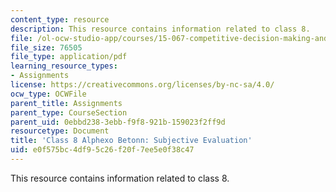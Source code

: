 ```yaml
---
content_type: resource
description: This resource contains information related to class 8.
file: /ol-ocw-studio-app/courses/15-067-competitive-decision-making-and-negotiation-spring-2011/e0f575bc4df95c26f20f7ee5e0f38c47_MIT15_067S11_Cl8_Al_B_S_E.pdf
file_size: 76505
file_type: application/pdf
learning_resource_types:
- Assignments
license: https://creativecommons.org/licenses/by-nc-sa/4.0/
ocw_type: OCWFile
parent_title: Assignments
parent_type: CourseSection
parent_uid: 0ebbd238-3ebb-f9f8-921b-159023f2ff9d
resourcetype: Document
title: 'Class 8 Alphexo Betonn: Subjective Evaluation'
uid: e0f575bc-4df9-5c26-f20f-7ee5e0f38c47
---
```

This resource contains information related to class 8.